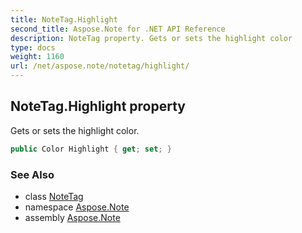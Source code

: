 ```yaml
---
title: NoteTag.Highlight
second_title: Aspose.Note for .NET API Reference
description: NoteTag property. Gets or sets the highlight color
type: docs
weight: 1160
url: /net/aspose.note/notetag/highlight/
---
```

## NoteTag.Highlight property

Gets or sets the highlight color.

```csharp
public Color Highlight { get; set; }
```

### See Also

* class [NoteTag](../)
* namespace [Aspose.Note](../../notetag/)
* assembly [Aspose.Note](../../../)


